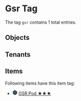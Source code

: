 # Gsr Tag

The tag `gsr` contains 1 total entries.

## Objects

## Tenants

## Items

Following items have this item tag:

- <img src="https://raw.githubusercontent.com/Ceterai/Enternia/main/items/active/alta/loot/other/gsr.png" alt="GSR Pod ★★★ icon" loading="lazy" width="auto" height="16px"/> [GSR Pod ★★★](https://ceterai.github.io/MyEnternia/Wiki/GSRPod)
